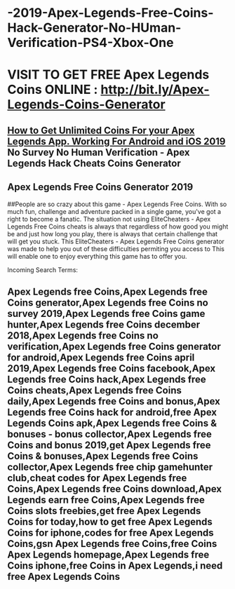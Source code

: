 # -2019-Apex-Legends-Free-Coins-Hack-Generator-No-HUman-Verification-PS4-Xbox-One

# VISIT TO GET FREE Apex Legends Coins ONLINE : http://bit.ly/Apex-Legends-Coins-Generator

## [How to Get Unlimited Coins For your Apex Legends App. Working For Android and iOS 2019](http://bit.ly/Apex-Legends-Coins-Generator) No Survey No Human Verification - Apex Legends Hack Cheats Coins Generator


## Apex Legends Free Coins Generator 2019
##People are so crazy about this game - Apex Legends Free Coins. With so much fun, challenge and adventure packed in a single game, you've got a right to become a fanatic. The situation not using EliteCheaters - Apex Legends Free Coins cheats is always that regardless of how good you might be and just how long you play, there is always that certain challenge that will get you stuck. This EliteCheaters - Apex Legends Free Coins generator was made to help you out of these difficulties permiting you access to This will enable one to enjoy everything this game has to offer you.


Incoming Search Terms:
## Apex Legends free Coins,Apex Legends free Coins generator,Apex Legends free Coins no survey 2019,Apex Legends free Coins game hunter,Apex Legends free Coins december 2018,Apex Legends free Coins no verification,Apex Legends free Coins generator for android,Apex Legends free Coins april 2019,Apex Legends free Coins facebook,Apex Legends free Coins hack,Apex Legends free Coins cheats,Apex Legends free Coins daily,Apex Legends free Coins and bonus,Apex Legends free Coins hack for android,free Apex Legends Coins apk,Apex Legends free Coins & bonuses - bonus collector,Apex Legends free Coins and bonus 2019,get Apex Legends free Coins & bonuses,Apex Legends free Coins collector,Apex Legends free chip gamehunter club,cheat codes for Apex Legends free Coins,Apex Legends free Coins download,Apex Legends earn free Coins,Apex Legends free Coins slots freebies,get free Apex Legends Coins for today,how to get free Apex Legends Coins for iphone,codes for free Apex Legends Coins,gsn Apex Legends free Coins,free Coins Apex Legends homepage,Apex Legends free Coins iphone,free Coins in Apex Legends,i need free Apex Legends Coins

